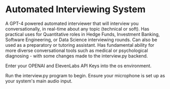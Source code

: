 # Automated Interviewing System

A GPT-4 powered automated interviewer that will interview you conversationally, in real-time about any topic (technical or soft).
Has practical uses for Quantitative roles in Hedge Funds, Investment Banking, Software Engineering, or Data Science interviewing rounds. Can also be used as a preparatory or tutoring assistant. 
Has fundamental ability for more diverse conversational tools such as medical or psychological diagnosing - with some changes made to the interview.py backend. 

Enter your OPENAI and ElevenLabs API Keys into the os environment.

Run the interview.py program to begin. Ensure your microphone is  set up as your system's main audio input. 

